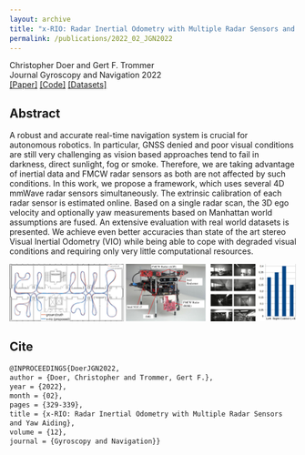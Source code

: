 ```yaml
---
layout: archive
title: "x-RIO: Radar Inertial Odometry with Multiple Radar Sensors and Yaw Aiding "
permalink: /publications/2022_02_JGN2022
---
```


Christopher Doer and Gert F. Trommer   
Journal Gyroscopy and Navigation 2022   
[[Paper]](https://link.springer.com/article/10.1134/S2075108721040039)
[[Code]](https://github.com/christopherdoer/rio/tree/main/x_rio)
[[Datasets]](../_datasets/multi_radar_inertial_datasets_JGN2022.md)

## Abstract 
A robust and accurate real-time navigation system is crucial for autonomous robotics. In particular, GNSS denied and poor visual conditions are still very challenging as vision based approaches tend to fail in darkness, direct sunlight, fog or smoke. Therefore, we are taking advantage of inertial data and FMCW radar sensors as both are not affected by such conditions. In this work, we propose a framework, which uses several 4D mmWave radar sensors simultaneously. The extrinsic calibration of each radar sensor is estimated online. Based on a single radar scan, the 3D ego velocity and optionally yaw measurements based on Manhattan world assumptions are fused. An extensive evaluation with real world datasets is presented. We achieve even better accuracies than state of the art stereo Visual Inertial Odometry (VIO) while being able to cope with degraded visual conditions and requiring only very little computational resources. 

![image](../images/publications/teaser_jgn2022.jpg) 

## Cite
~~~[bibtex]
@INPROCEEDINGS{DoerJGN2022,
author = {Doer, Christopher and Trommer, Gert F.},
year = {2022},
month = {02},
pages = {329-339},
title = {x-RIO: Radar Inertial Odometry with Multiple Radar Sensors and Yaw Aiding},
volume = {12},
journal = {Gyroscopy and Navigation}}
~~~